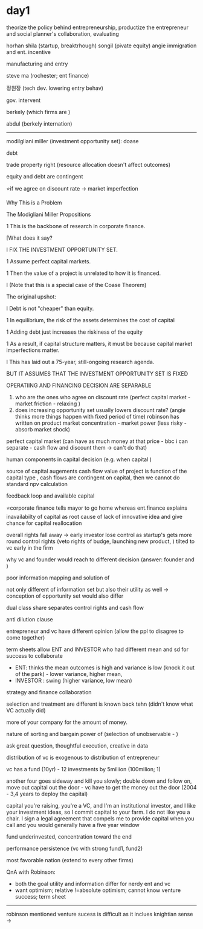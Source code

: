 # day1

theorize the policy behind entrepreneurship, productize the entrepreneur and social planner's collaboration, evaluating

 horhan
shila (startup, breaktrhough)
songil (pivate equity)
angie
immigration and ent. incentive

manufacturing and entry

steve ma (rochester; ent finance)

정원장 (tech dev. lowering entry behav)

gov. intervent

berkely (which firms are )

abdul  (berkely internation)

---
modilgliani miller (investment opportunity set): doase

debt 

trade property right (resource allocation doesn't affect outcomes)

equity and debt are contingent 

⭐️if we agree on discount rate -> market imperfection 

Why This is a Problem

The Modigliani Miller Propositions

1 This is the backbone of research in corporate finance.

[What does it say?

I FIX THE INVESTMENT OPPORTUNITY SET.

1 Assume perfect capital markets.

1 Then the value of a project is unrelated to how it is financed.

I (Note that this is a special case of the Coase Theorem)

The original upshot:

I Debt is not "cheaper" than equity.

1 In equilibrium, the risk of the assets determines the cost of capital

1 Adding debt just increases the riskiness of the equity

1 As a result, if capital structure matters, it must be because capital market imperfections matter.

I This has laid out a 75-year, still-ongoing research agenda.

BUT IT ASSUMES THAT THE INVESTMENT OPPORTUNITY SET IS FIXED

OPERATIING AND FINANCING DECISION ARE SEPARABLE

1. who are the ones who agree on discount rate (perfect capital market - market friction - relaxing )
2. does increasing opportunity set usually lowers discount rate? (angie thinks more things happen with fixed period of time)
robinson has written on product market concentration - market power (less risky - absorb market shock)

perfect capital market (can have as much money at that price - bbc i can separate - cash flow and discount them -> can't do that)

human components in capital decision (e.g. when capital )

source of capital augements cash flow
value of project is function of the capital type , cash flows are contingent on capital, then we cannot do standard npv calculation

feedback loop and available capital 

⭐️corporate finance tells mayor to go home whereas ent.finance explains inavailabilty of capital as root cause of lack of innovative idea and give chance for capital reallocation

overall rights fall away -> early investor lose control as startup's gets more round
control rights (veto rights of budge, launching new product, ) tilted to vc early in the firm

why vc and founder would reach to different decision (answer: founder and )

poor information mapping and solution of 

not only different of information set but also their utility as well -> conception of opportunity set would also differ

dual class share separates control rights and cash flow

anti dilution clause 

entrepreneur and vc have different opinion (allow the ppl to disagree to come together) 

term sheets allow ENT and INVESTOR who had different mean and sd for success to collaborate 
- ENT: thinks the mean outcomes is high and variance is low (knock it out of the park) - lower variance, higher mean, 
- INVESTOR : swing  (higher variance, low mean)

strategy and finance collaboration

selection and treatment are different is known back tehn (didn't know what VC actually did)

  
more of your company for the amount of money.

nature of sorting and bargain power of (selection of unobservable - )

ask great question, thoughtful execution, creative in data

distribution of vc is exogenous to distribution of entrepreneur

vc has a fund (10yr) - 12 investments by 5miliion (100milion; 1)

another four goes sideway and kill you slowly; double down and follow on, move out capital out the door - vc have to get the money out the door (2004 - 3,4 years to deploy the capital)

capital you're raising, you're a VC, and I'm an institutional investor, and I like your investment ideas, so I commit capital to your farm. I do not like you a chair. I sign a legal agreement that compels me to provide capital when you call and you would generally have a five year window

fund underinvested, concentration toward the end

performance persistence (vc with strong fund1, fund2)

most favorable nation (extend to every other firms)

QnA with Robinson:
- both the goal utility and information differ for nerdy ent and vc
- want optimism; relative !=absolute optimism; cannot know venture success; term sheet 
- ----


robinson mentioned venture sucess is difficult as it inclues knightian sense -> 